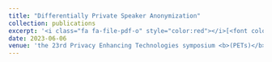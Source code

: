 ```yaml
---
title: "Differentially Private Speaker Anonymization"
collection: publications
excerpt: '<i class="fa fa-file-pdf-o" style="color:red"></i>[<font color="red">Paper</font>](https://arxiv.org/pdf/2202.11823.pdf)'
date: 2023-06-06
venue: 'the 23rd Privacy Enhancing Technologies symposium <b>(PETs)</b>'
---
```



